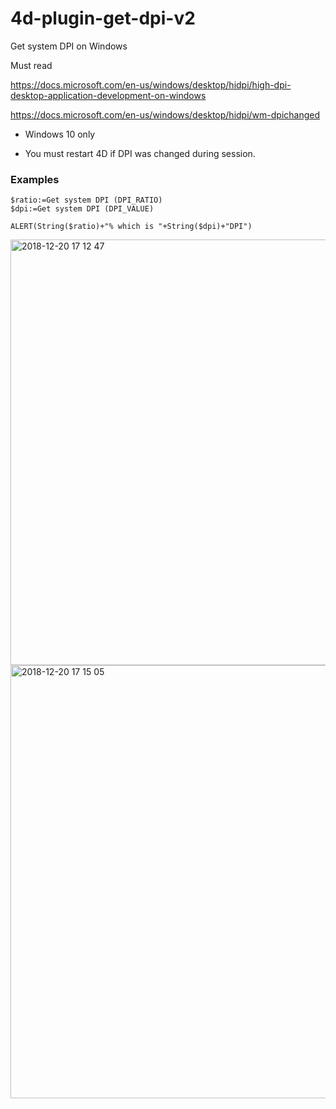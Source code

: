 # 4d-plugin-get-dpi-v2
Get system DPI on Windows

Must read 

https://docs.microsoft.com/en-us/windows/desktop/hidpi/high-dpi-desktop-application-development-on-windows

https://docs.microsoft.com/en-us/windows/desktop/hidpi/wm-dpichanged

* Windows 10 only

* You must restart 4D if DPI was changed during session.

### Examples

```
$ratio:=Get system DPI (DPI_RATIO)
$dpi:=Get system DPI (DPI_VALUE)

ALERT(String($ratio)+"% which is "+String($dpi)+"DPI")
```

<img width="681" alt="2018-12-20 17 12 47" src="https://user-images.githubusercontent.com/1725068/50272824-4f09aa00-047c-11e9-8773-0b57cf915744.png">

<img width="693" alt="2018-12-20 17 15 05" src="https://user-images.githubusercontent.com/1725068/50272838-5fba2000-047c-11e9-8e9e-ababa5753128.png">
